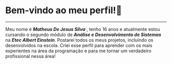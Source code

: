 # Bem-vindo ao meu perfil!👋
<hr>

Meu nome é ***Matheus De Jesus Silva*** , tenho 16 anos e atualmente estou cursando o segundo módulo de ***Análise e Desenvolvimento de Sistemas*** na ***Etec Albert Einstein***. Postarei todos os meus projetos, incluindo os desenvolvidos na escola. Criei esse perfil para aprender com os mais experientes na área da programação e para me tornar um verdadeiro profissional nessa área! 





